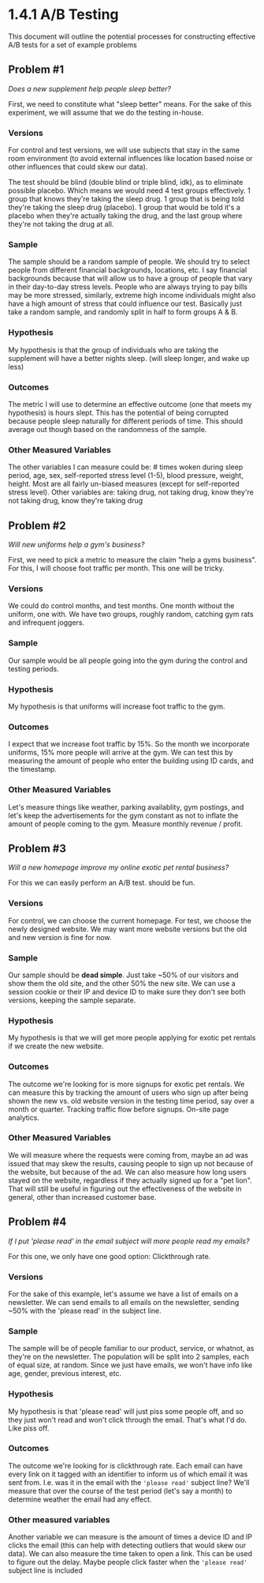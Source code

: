 # 1.4.1 A/B Testing

This document will outline the potential processes for constructing effective A/B tests for a set of example problems


## Problem #1

*Does a new supplement help people sleep better?*

First, we need to constitute what "sleep better" means. For the sake of this experiment, we will assume that we do the testing in-house.

### Versions

For control and test versions, we will use subjects that stay in the same room environment (to avoid external influences like location based noise or other influences that could skew our data).

The test should be blind (double blind or triple blind, idk), as to eliminate possible placebo. Which means we would need 4 test groups effectively. 1 group that knows they're taking the sleep drug. 1 group that is being told they're taking the sleep drug (placebo). 1 group that would be told it's a placebo when they're actually taking the drug, and the last group where they're not taking the drug at all.

### Sample

The sample should be a random sample of people. We should try to select people from different financial backgrounds, locations, etc. I say financial backgrounds because that will allow us to have a group of people that vary in their day-to-day stress levels. People who are always trying to pay bills may be more stressed, similarly, extreme high income individuals might also have a high amount of stress that could influence our test. Basically just take a random sample, and randomly split in half to form groups A & B.


### Hypothesis

My hypothesis is that the group of individuals who are taking the supplement will have a better nights sleep. (will sleep longer, and wake up less)

### Outcomes

The metric I will use to determine an effective outcome (one that meets my hypothesis) is hours slept. This has the potential of being corrupted because people sleep naturally for different periods of time. This should average out though based on the randomness of the sample.


### Other Measured Variables

The other variables I can measure could be: # times woken during sleep period, age, sex, self-reported stress level (1-5), blood pressure, weight, height. Most are all fairly un-biased measures (except for self-reported stress level). Other variables are: taking drug, not taking drug, know they're not taking drug, know they're taking drug


## Problem #2

*Will new uniforms help a gym's business?*

First, we need to pick a metric to measure the claim "help a gyms business". For this, I will choose foot traffic per month. This one will be tricky.


### Versions

We could do control months, and test months. One month without the uniform, one with. We have two groups, roughly random, catching gym rats and infrequent joggers.

### Sample

Our sample would be all people going into the gym during the control and testing periods.


### Hypothesis

My hypothesis is that uniforms will increase foot traffic to the gym.

### Outcomes
I expect that we increase foot traffic by 15%. So the month we incorporate uniforms, 15% more people will arrive at the gym. We can test this by measuring the amount of people who enter the building using ID cards, and the timestamp.

### Other Measured Variables
Let's measure things like weather, parking availablity, gym postings, and let's keep the advertisements for the gym constant as not to inflate the amount of people coming to the gym. Measure monthly revenue / profit.


## Problem #3

*Will a new homepage improve my online exotic pet rental business?*

For this we can easily perform an A/B test. should be fun.


### Versions

For control, we can choose the current homepage. For test, we choose the newly designed website. We may want more website versions but the old and new version is fine for now.

### Sample

Our sample should be **dead simple**. Just take ~50% of our visitors and show them the old site, and the other 50% the new site. We can use a session cookie or their IP and device ID to make sure they don't see both versions, keeping the sample separate.

### Hypothesis

My hypothesis is that we will get more people applying for exotic pet rentals if we create the new website.

### Outcomes

The outcome we're looking for is more signups for exotic pet rentals. We can measure this by tracking the amount of users who sign up after being shown the new vs. old website version in the testing time period, say over a month or quarter. Tracking traffic flow before signups. On-site page analytics.

### Other Measured Variables

We will measure where the requests were coming from, maybe an ad was issued that may skew the results, causing people to sign up not because of the website, but because of the ad. We can also measure how long users stayed on the website, regardless if they actually signed up for a "pet lion". That will still be useful in figuring out the effectiveness of the website in general, other than increased customer base.

## Problem #4

*If I put 'please read' in the email subject will more people read my emails?*

For this one, we only have one good option: Clickthrough rate.

### Versions

For the sake of this example, let's assume we have a list of emails on a newsletter. We can send emails to all emails on the newsletter, sending ~50% with the 'please read' in the subject line.

### Sample

The sample will be of people familiar to our product, service, or whatnot, as they're on the newsletter. The population will be split into 2 samples, each of equal size, at random. Since we just have emails, we won't have info like age, gender, previous interest, etc.

### Hypothesis

My hypothesis is that 'please read' will just piss some people off, and so they just won't read and won't click through the email. That's what I'd do. Like piss off.

### Outcomes

The outcome we're looking for is clickthrough rate. Each email can have every link on it tagged with an identifier to inform us of which email it was sent from. I.e. was it in the email with the `'please read'` subject line? We'll measure that over the course of the test period (let's say a month) to determine weather the email had any effect.

### Other measured variables

Another variable we can measure is the amount of times a device ID and IP clicks the email (this can help with detecting outliers that would skew our data). We can also measure the time taken to open a link. This can be used to figure out the delay. Maybe people click faster when the `'please read'` subject line is included

